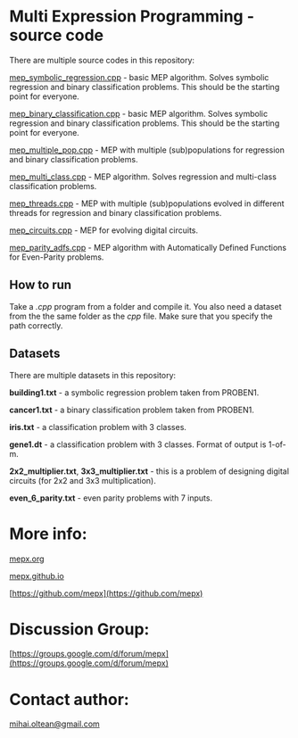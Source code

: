 # Multi Expression Programming - source code

There are multiple source codes in this repository:

[mep_symbolic_regression.cpp](01.%20Symbolic%20regression/) - basic MEP algorithm. Solves symbolic regression and binary classification problems. This should be the starting point for everyone.

[mep_binary_classification.cpp](02.%20Binary%20classification/) - basic MEP algorithm. Solves symbolic regression and binary classification problems. This should be the starting point for everyone.

[mep_multiple_pop.cpp](03.%20Multiple%20populations%20-%20symbolic%20regression%20and%20binary%20classification/) - MEP with multiple (sub)populations for regression and binary classification problems.

[mep_multi_class.cpp](04.%20Multi-class%20classification/) - MEP algorithm. Solves regression and multi-class classification problems.

[mep_threads.cpp](05.%20Threads%20-%20Regression%20and%20classification/) - MEP with multiple (sub)populations evolved in different threads for regression and binary classification problems.

[mep_circuits.cpp](06.%20Digital%20circuits%20design/) - MEP for evolving digital circuits.

[mep_parity_adfs.cpp](07.%20Even%20parity/) - MEP algorithm with Automatically Defined Functions for Even-Parity problems.

## How to run

Take a _.cpp_ program from a folder and compile it.
You also need a dataset from the the same folder as the _cpp_ file. Make sure that you specify the path correctly.

## Datasets

There are multiple datasets in this repository:

**building1.txt** - a symbolic regression problem taken from PROBEN1.

**cancer1.txt** - a binary classification problem taken from PROBEN1.

**iris.txt** - a classification problem with 3 classes.

**gene1.dt** - a classification problem with 3 classes. Format of output is 1-of-m.

**2x2_multiplier.txt**, **3x3_multiplier.txt** - this is a problem of designing digital circuits (for 2x2 and 3x3 multiplication).

**even_6_parity.txt** - even parity problems with 7 inputs.

# More info:

[mepx.org](https://mepx.org)

[mepx.github.io](https://mepx.github.io)

[https://github.com/mepx](https://github.com/mepx)

# Discussion Group:

[https://groups.google.com/d/forum/mepx](https://groups.google.com/d/forum/mepx)

# Contact author:

mihai.oltean@gmail.com
